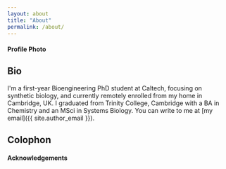 ```yaml
---
layout: about
title: "About"
permalink: /about/
---
```

#### Profile Photo

## Bio
I'm a first-year Bioengineering PhD student at Caltech, focusing on synthetic biology, and currently remotely enrolled from my home in Cambridge, UK. I graduated from Trinity College, Cambridge with a BA in Chemistry and an MSci in Systems Biology. You can write to me at [my email]({{ site.author_email }}).

## Colophon
#### Acknowledgements
